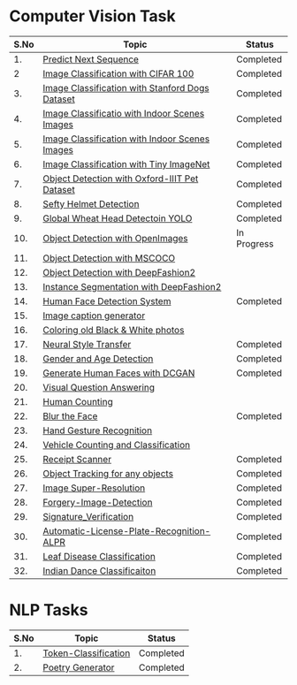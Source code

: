 # Computer Vision Task

|S.No|Topic|Status|
|---|---|---|
|1.|[Predict Next Sequence](https://github.com/skj092/Predict-Next-Sequence)|Completed|
|2|[Image Classification with CIFAR 100](https://github.com/skj092/Image-Classification-with-CIFAR-100)|Completed|
|3.|[Image Classification with Stanford Dogs Dataset](https://github.com/skj092/Image-Classification-with-Stanford-Dogs-Dataset)|Completed|
|4.| [Image Classificatio with Indoor Scenes Images](https://github.com/skj092/Image-Classification-with-Indoor-Scenes-Images)|Completed|
|5. |[Image Classification with Indoor Scenes Images](https://github.com/skj092/Image-Classification-with-Indoor-Scenes-Images-2)|Completed|
|6. |[Image Classification with Tiny ImageNet](https://github.com/skj092/Image-Classification-with-Tiny-ImageNet)|Completed|
|7. |[Object Detection with Oxford-IIIT Pet Dataset](https://github.com/skj092/Object-Detection-with-Oxford-IIIT-Pet-Dataset)|Completed|
|8. |[Sefty Helmet Detection](https://github.com/skj092/Sefty_Helmet_Detection)|Completed|
|9. |[Global Wheat Head Detectoin YOLO](https://github.com/skj092/Wheat-Head-Detection-YOLO)|Completed|
|10. |[Object Detection with OpenImages](https://github.com/skj092/Object-Detection-with-OpenImages)|In Progress|
|11. |[Object Detection with MSCOCO](https://drive.google.com/file/d/1eHUeNklRT9I7Kdcx6_foZxAXP4NvYSRZ/view)
|12. |[Object Detection with DeepFashion2](https://drive.google.com/file/d/12DwGUbUVWT70HuwSmS9YQWSwoMdizGkU/view)
|13. |[Instance Segmentation with DeepFashion2](https://drive.google.com/file/d/1UGVHNGPXmjkwnvRKgtTfa5XYfe1wFQck/view)
|14. |[Human Face Detection System](https://github.com/skj092/Human-Face-Detection-System)|Completed|
|15. |[Image caption generator](https://drive.google.com/file/d/1eDMmX3SkDpEdr6_nOhERnnNQBdAkxqw8/view)
|16. |[Coloring old Black & White photos](https://drive.google.com/file/d/1DenTb_uA8UyKnzvGtxNRbzABKBiUM7oo/view)
|17. |[Neural Style Transfer](https://drive.google.com/file/d/1Yc6N8cfSufzsHphfm3ftYG-OVINaqxtr/view)|Completed|
|18. |[Gender and Age Detection](https://github.com/skj092/Gender-and-Age-Prediction)|Completed|
|19. |[Generate Human Faces with DCGAN](https://github.com/skj092/Generate-Human-Faces-with-DCGAN)|Completed|
|20. |[Visual Question Answering](https://drive.google.com/file/d/1f5YlzREWijl8GDkMorlAAGnGBHbZAHSV/view)
|21. |[Human Counting](https://github.com/skj092/human-counting)
|22. |[Blur the Face](https://github.com/skj092/Face_Blur)|Completed|
|23. |[Hand Gesture Recognition](https://drive.google.com/file/d/1sfUrpnYCER5KwFfWNZFnQCIswOENj3uX/view)
|24. |[Vehicle Counting and Classification](https://drive.google.com/file/d/1gNYmbyFd0NrEt7vRhLyyUxbWhAGgqUk5/view)
|25. |[Receipt Scanner](https://github.com/skj092/Receipt-Scanner)|Completed|
|26. |[Object Tracking for any objects](https://github.com/skj092/OpenCV-Projects/tree/main/Object_Tracking)|Completed|
|27. |[Image Super-Resolution](https://drive.google.com/file/d/1Be4Re5_Sa8jrSOEUGCKl1r_o2AgnzeJI/view)|Completed|
|28. |[Forgery-Image-Detection](https://github.com/skj092/Forgegy-Image-Detection-Using-Error-level-Analysis-and-Deep-Learning)|Completed|
|29. |[Signature_Verification](https://github.com/skj092/Signature_Match)|Completed|
|30. |[Automatic-License-Plate-Recognition-ALPR](https://github.com/skj092/Automatic-License-Plate-Recognition-ALPR/blob/main/ALPR.ipynb)|Completed|
|31. |[Leaf Disease Classification](https://github.com/skj092/LeafDiseaseClassification)|Completed|
|32. |[Indian Dance Classificaiton](https://github.com/skj092/Indian_Dance_Classificaiton)|Completed|







# NLP Tasks

|S.No|Topic|Status|
|---|---|---|
|1.|[Token-Classification](https://github.com/skj092/Token-Classification)|Completed|
|2.|[Poetry Generator](https://github.com/skj092/Poetry-Generator)|Completed|


